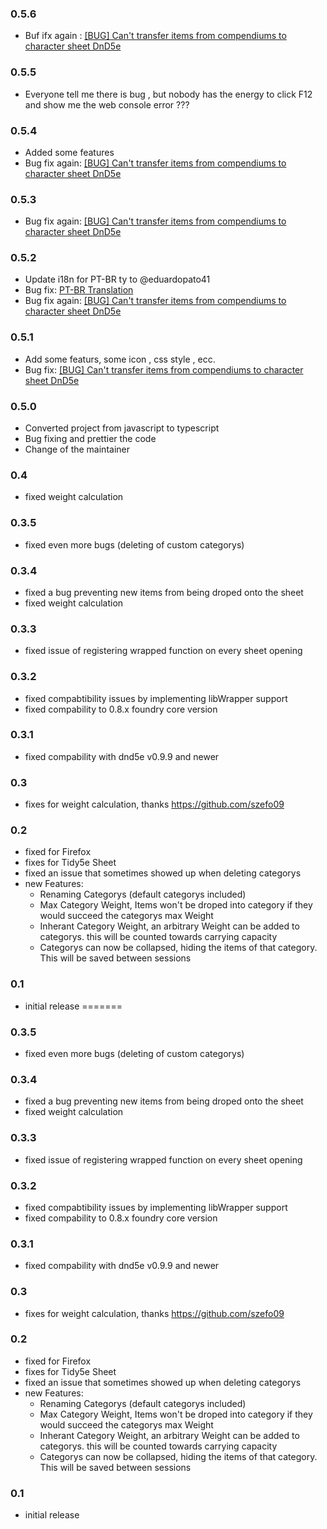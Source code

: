 ### 0.5.6

- Buf ifx again : [[BUG] Can't transfer items from compendiums to character sheet DnD5e](https://github.com/p4535992/inventory-plus/issues/1)

### 0.5.5

- Everyone tell me there is bug , but nobody has the energy to click F12 and show me the web console error ???

### 0.5.4

- Added some features
- Bug fix again: [[BUG] Can't transfer items from compendiums to character sheet DnD5e](https://github.com/p4535992/inventory-plus/issues/1)

### 0.5.3

- Bug fix again: [[BUG] Can't transfer items from compendiums to character sheet DnD5e](https://github.com/p4535992/inventory-plus/issues/1)

### 0.5.2

- Update i18n for PT-BR ty to @eduardopato41
- Bug fix: [PT-BR Translation](https://github.com/p4535992/inventory-plus/issues/2)
- Bug fix again: [[BUG] Can't transfer items from compendiums to character sheet DnD5e](https://github.com/p4535992/inventory-plus/issues/1)

### 0.5.1

- Add some featurs, some icon , css style , ecc.
- Bug fix: [[BUG] Can't transfer items from compendiums to character sheet DnD5e](https://github.com/p4535992/inventory-plus/issues/1)

### 0.5.0

- Converted project from javascript to typescript
- Bug fixing and prettier the code
- Change of the maintainer

### 0.4
 - fixed weight calculation

### 0.3.5
 - fixed even more bugs (deleting of custom categorys)

### 0.3.4
 - fixed a bug preventing new items from being droped onto the sheet
 - fixed weight calculation

### 0.3.3
 - fixed issue of registering wrapped function on every sheet opening

### 0.3.2
 - fixed compabtibility issues by implementing libWrapper support
 - fixed compability to 0.8.x foundry core version

### 0.3.1
 - fixed compability with dnd5e v0.9.9 and newer

### 0.3
 - fixes for weight calculation, thanks https://github.com/szefo09

### 0.2
 - fixed for Firefox
 - fixes for Tidy5e Sheet
 - fixed an issue that sometimes showed up when deleting categorys
 - new Features:
    - Renaming Categorys (default categorys included)
    - Max Category Weight, Items won't be droped into category if they would succeed the categorys max Weight
    - Inherant Category Weight, an arbitrary Weight can be added to categorys. this will be counted towards carrying capacity
    - Categorys can now be collapsed, hiding the items of that category. This will be saved between sessions

### 0.1
 - initial release
=======
### 0.3.5
 - fixed even more bugs (deleting of custom categorys)

### 0.3.4
 - fixed a bug preventing new items from being droped onto the sheet
 - fixed weight calculation

### 0.3.3
 - fixed issue of registering wrapped function on every sheet opening

### 0.3.2
 - fixed compabtibility issues by implementing libWrapper support
 - fixed compability to 0.8.x foundry core version

### 0.3.1
 - fixed compability with dnd5e v0.9.9 and newer

### 0.3
 - fixes for weight calculation, thanks https://github.com/szefo09

### 0.2
 - fixed for Firefox
 - fixes for Tidy5e Sheet
 - fixed an issue that sometimes showed up when deleting categorys
 - new Features:
    - Renaming Categorys (default categorys included)
    - Max Category Weight, Items won't be droped into category if they would succeed the categorys max Weight
    - Inherant Category Weight, an arbitrary Weight can be added to categorys. this will be counted towards carrying capacity
    - Categorys can now be collapsed, hiding the items of that category. This will be saved between sessions

### 0.1
 - initial release
